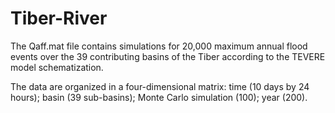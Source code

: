 # Tiber-River

The Qaff.mat file contains simulations for 20,000 maximum annual flood events over the 39 contributing basins of the Tiber according to the TEVERE model schematization.

The data are organized in a four-dimensional matrix: time (10 days by 24 hours); basin (39 sub-basins); Monte Carlo simulation (100); year (200).
